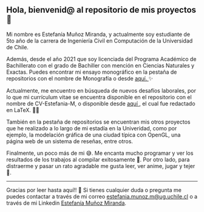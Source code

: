 ## Hola, bienvenid@ al repositorio de mis proyectos 👋

Mi nombre es Estefanía Muñoz Miranda, y actualmente soy estudiante de 5to año de la carrera de Ingeniería Civil en Computación de la Universidad de Chile.

Además, desde el año 2021 que soy licenciada del Programa Académico de Bachillerato con el grado de Bachiller con mención en Ciencias Naturales y Exactas. Puedes encontrar mi 
ensayo monográfico en la pestaña de repositorios con el nombre de Monografía o desde <a href="https://github.com/Estefania-M/Monografia/blob/main/Monograf%C3%ADa_Final_Estefan%C3%ADa_Mu%C3%B1oz.pdf"> aquí. </a>✨

Actualmente, me encuentro en búsqueda de nuevos desafíos laborales, por lo que mi currículum vitae se encuentra disponible en el repositorio con el nombre 
de CV-Estefania-M, o disponible desde <a href="https://github.com/Estefania-M/CV-Estefania-M/blob/0e62fbcc5e22c576a842184dc150d74225cc42b3/2023.10.15_CV_Estefania_Munoz.pdf"> aquí </a>, el cual fue redactado en LaTeX. 👩‍💻

También en la pestaña de repositorios se encuentran mis otros proyectos que he realizado a lo largo de mi estadía en la Univeridad, como por ejemplo, la modelación gráfica de una ciudad típica con OpenGL, una página web de un sistema de reseñas, entre otros.

Finalmente, un poco más de mi 😅. Me encanta mucho programar y ver los resultados de los trabajos al compilar exitosamente 🎉. Por otro lado, para distraerme y pasar un rato agradable me gusta leer, ver anime, jugar y tejer 🧶.

<hr>

Gracias por leer hasta aquí!! 🤝 
Si tienes cualquier duda o pregunta me puedes contactar a través de mi correo estefania.munoz.m@ug.uchile.cl o a través de mi Linkedin <a href="https://www.linkedin.com/in/estefania-munoz-m/"> Estefanía Muñoz Miranda</a>.
